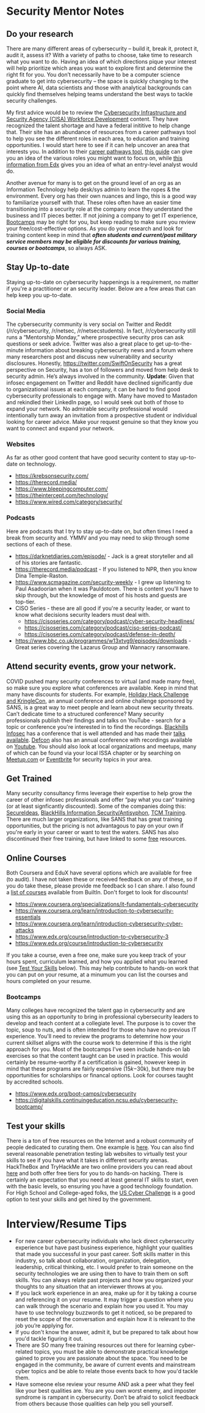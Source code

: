 # Security Mentor Notes

## Do your research
There are many different areas of cybersecurity – build it, break it, protect it, audit it, assess it? With a variety of paths to choose, take time to research what you want to do. Having an idea of which directions pique your interest will help prioritize which areas you want to explore first and determine the right fit for you.  You don’t necessarily have to be a computer science graduate to get into cybersecurity – the space is quickly changing to the point where AI, data scientists and those with analytical backgrounds can quickly find themselves helping teams understand the best ways to tackle security challenges. 

My first advice would be to review the [Cybersecurity Infrastructure and Security Agency (CISA) Workforce Development](https://niccs.cisa.gov/workforce-development) content. They have recognized the talent shortage and have a federal inititive to help change that. Their site has an abundance of resources from a career pathways tool to help you see the different roles in each area, to education and training opportunities. I would start here to see if it can help uncover an area that interests you. In addition to their [career pathways tool](https://niccs.cisa.gov/workforce-development/cyber-career-pathways-tool), [this guide](https://cybersecurityguide.org/careers/) can give you an idea of the various roles you might want to focus on, while [this information from Edx](https://www.edx.org/boot-camps/cybersecurity?linked_from=sitenav) gives you an idea of what an entry-level analyst would do.

Another avenue for many is to get on the ground level of an org as an Information Technology help desk/sys admin to learn the ropes & the environment. Every org has their own nuances and lingo, this is a good way to familiarize yourself with that. These roles often have an easier time transitioning into a security role at the company once they understand the business and IT pieces better. If not joining a company to get IT experience, [Bootcamps](#bootcamps) may be right for you, but keep reading to make sure you review your free/cost-effective options. As you do your research and look for training content keep in mind that <b>___often students and current/past military service members may be eligible for discounts for various training, courses or bootcamps___</b>, so always ASK.  

## Stay Up-to-date
Staying up-to-date on cybersecurity happenings is a requirement, no matter if you're a practitioner or an security leader.  Below are a few areas that can help keep you up-to-date.

### Social Media
The cybersecurity community is very social on Twitter and Reddit (/r/cybersecurity, /r/netsec, /r/netsecstudents). In fact, /r/cybersecurity still runs a “Mentorship Monday,” where prospective security pros can ask questions or seek advice. Twitter was also a great place to get up-to-the-minute information about breaking cybersecurity news and a forum where many researchers post and discuss new vulnerability and security disclosures. Honestly, https://twitter.com/SwiftOnSecurity has a great perspective on Security, has a ton of followers and moved from help desk to security admin. He’s always involved in the community. __Update__: Given that infosec engagement on Twitter and Reddit have declined significantly due to organizational issues at each company, it can be hard to find good cybersecurity professionals to engage with. Many have moved to Mastadon and rekindled their LinkedIn page, so I would seek out both of those to expand your network. No admirable security professional would intentionally turn away an invitation from a prospective student or individual looking for career advice. Make your request genuine so that they know you want to connect and expand your network. 

### Websites
As far as other good content that have good security content to stay up-to-date on technology. 
* https://krebsonsecurity.com/
* https://therecord.media/
* https://www.bleepingcomputer.com/
* https://theintercept.com/technology/
* https://www.wired.com/category/security/

### Podcasts
Here are podcasts that I try to stay up-to-date on, but often times I need a break from security and. YMMV and you may need to skip through some sections of each of these. 
* https://darknetdiaries.com/episode/ - Jack is a great storyteller and all of his stories are fantastic. 
* https://therecord.media/podcast - If you listened to NPR, then you know Dina Temple-Raston. 
* https://www.scmagazine.com/security-weekly - I grew up listening to Paul Asadoorian when it was Pauldotcom. There is content you'll have to skip through, but the knowledge of most of his hosts and guests are top-tier.  
* CISO Series - these are all good if you're a security leader, or want to know what decisions security leaders must deal with. 
  * https://cisoseries.com/category/podcast/cyber-security-headlines/
  * https://cisoseries.com/category/podcast/ciso-series-podcast/
  * https://cisoseries.com/category/podcast/defense-in-depth/
* https://www.bbc.co.uk/programmes/w13xtvg9/episodes/downloads - Great series covering the Lazarus Group and Wannacry ransomware.  

## Attend security events, grow your network. 
COVID pushed many security conferences to virtual (and made many free), so make sure you explore what conferences are available. Keep in mind that many have discounts for students. For example, [Holiday Hack Challenge and KringleCon](https://www.sans.org/mlp/holiday-hack-challenge/), an annual conference and online challenge sponsored by SANS, is a great way to meet people and learn about new security threats. Can’t dedicate time to a structured conference? Many security professionals publish their findings and talks on YouTube - search for a topic or conference you're interested in to find the recordings. [Blackhills Infosec](https://wildwesthackinfest.com/) has a conference that is well attended and has made their [talks available](https://www.youtube.com/c/WildWestHackinFest). [Defcon](https://defcon.org) also has an annual conference with recordings available on [Youtube](https://www.youtube.com/user/DEFCONConference). You should also look at local organizations and meetups, many of which can be found via your local ISSA chapter or by searching on [Meetup.com](https://meetup.com) or [Eventbrite](https://eventbrite.com) for security topics in your area. 

## Get Trained
Many security consultancy firms leverage their expertise to help grow the career of other infosec professionals and offer “pay what you can” training (or at least signficantly discounted). Some of the companies doing this: [SecureIdeas](https://training.secureideas.com/), [BlackHills Information Security/Antisyphon](https://www.antisyphontraining.com/), [TCM Training](https://academy.tcm-sec.com/). There are much larger organizations, like SANS that has great training opportunities, but the pricing is not advantagous to pay on your own if you're early in your career or want to test the waters. SANS has also discontinued their free training, but have linked to some [free](https://www.sans.org/cyberaces/) resources. 

## Online Courses 
Both Coursera and EduX have several options which are available for free (to audit). I have not taken these or received feedback on any of these, so if you do take these, please provide me feedback so I can share. I also found a [list of courses](https://builtin.com/cybersecurity/cybersecurity-training) available from BuiltIn. Don't forget to look for discounts! 

* https://www.coursera.org/specializations/it-fundamentals-cybersecurity 
* https://www.coursera.org/learn/introduction-to-cybersecurity-essentials
* https://www.coursera.org/learn/introduction-cybersecurity-cyber-attacks
* https://www.edx.org/course/introduction-to-cybersecurity-3
* https://www.edx.org/course/introduction-to-cybersecurity

If you take a course, even a free one, make sure you keep track of your hours spent, curriculum learned, and how you applied what you learned (see [Test Your Skills](#Test_Your_Skills) below). This may help contribute to hands-on work that you can put on your resume, at a minumum you can list the courses and hours completed on your resume.

### Bootcamps
Many colleges have recognized the talent gap in cybersecurity and are using this as an opportunity to bring in professional cybersecurity leaders to develop and teach content at a collegiate level. The purpose is to cover the topic, soup to nuts, and is often intended for those who have no previous IT experience.  You'll need to review the programs to detemrine how your current skillset aligns with the course work to determine if this is the right approach for you. Most of the bootcamps I've seen include hands-on lab exercises so that the content taught can be used in practice. This would certainly be resume-worthy if a certification is gained, however keep in mind that these programs are fairly expensive ($15k-$30k), but there may be opportunities for scholarships or financal options. Look for courses taught by accredited schools. 

* https://www.edx.org/boot-camps/cybersecurity
* https://digitalskills.continuingeducation.ncsu.edu/cybersecurity-bootcamp/ 

## Test your skills
There is a ton of free resources on the Internet and a robust community of people dedicated to curating them. One example is [here](https://github.com/vitalysim/Awesome-Hacking-Resources). You can also find several reasonable penetration testing lab websites to virtually test your skills to see if you have what it takes in different security arenas. HackTheBox and TryHackMe are two online providers you can read about [here](https://defaultcredentials.com/ctf/tryhackme-vs-hackthebox-cybersecurity-training/) and both offer free tiers for you to do hands-on hacking. There is certainly an expectation that you need at least general IT skills to start, even with the basic levels, so ensuring you have a good technology foundation. For High School and College-aged folks, the [US Cyber Challenge](https://www.uscyberchallenge.org/) is a good option to test your skills and get hired by the government. 


# Interview/Resume Tips
* For new career cybersecurity individuals who lack direct cybersecurity experience but have past business experience, highlight your qualities that made you successful in your past career. Soft skills matter in this industry, so talk about collaboration, organization, delegation, leadership, critical thinking, etc. I would prefer to train someone on the security technologies we are using then to have to train them on soft skills.  You can always relate past projects and how you organized your thoughts to any situation that an interviewer throws at you. 
* If you lack work experience in an area, make up for it by taking a course and referencing it on your resume. It may trigger a question where you can walk through the scenario and explain how you used it. You may have to use technology buzzwords to get it noticed, so be prepared to reset the scope of the conversation and explain how it is relevant to the job you’re applying for.
* If you don't know the answer, admit it, but be prepared to talk about how you'd tackle figuring it out.
* There are SO many free training resources out there for learning cyber-related topics, you must be able to demonstrate practical knowledge gained to prove you are passionate about the space. You need to be engaged in the community, be aware of current events and mainstream cyber topics and be able to relate those events back to how you'd tackle them. 
* Have someone else review your resume AND ask a peer what they feel like your best qualities are. You are you own worst enemy, and imposter syndrome is rampant in cybersecurity. Don’t be afraid to solicit feedback from others because those qualities can help you sell yourself.





